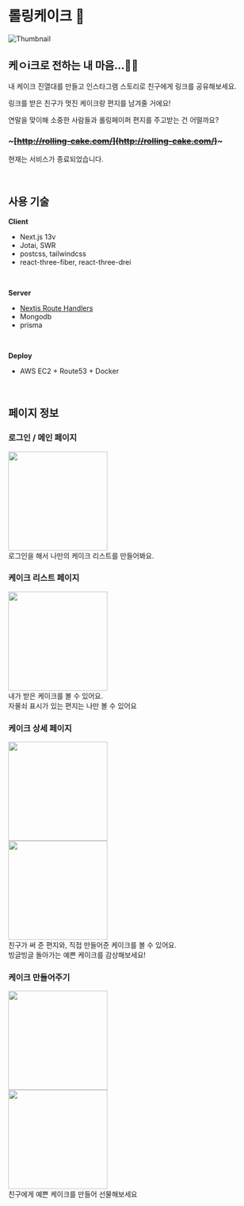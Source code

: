 # 롤링케이크 🎂

![Thumbnail](https://rolling-cake.s3.ap-northeast-2.amazonaws.com/thumbnail.png)

## 케ㅇi크로 전하는 내 마음…🥹🎂

내 케이크 진열대를 만들고
인스타그램 스토리로
친구에게 링크를 공유해보세요.

링크를 받은 친구가
멋진 케이크랑 편지를 남겨줄 거에요!

연말을 맞이해 소중한 사람들과
롤링페이퍼 편지를 주고받는 건 어떨까요?

### ~~~[http://rolling-cake.com/](http://rolling-cake.com/)~~~
현재는 서비스가 종료되었습니다.

<br />

## 사용 기술

**Client**

- Next.js 13v
- Jotai, SWR
- postcss, tailwindcss
- react-three-fiber, react-three-drei

<br/>

**Server**

- [Nextjs Route Handlers](https://nextjs.org/docs/app/building-your-application/routing/route-handlers)
- Mongodb
- prisma

<br/>

**Deploy**

- AWS EC2 + Route53 + Docker

<br/>

## 페이지 정보

### 로그인 / 메인 페이지
<img src="doc/image-3.png" width="200"  /> <br/>
로그인을 해서 나만의 케이크 리스트를 만들어봐요.
<br>

### 케이크 리스트 페이지
<img src="doc/image.png" width="200"  /> <br/>
내가 받은 케이크를 볼 수 있어요.   
자물쇠 표시가 있는 편지는 나만 볼 수 있어요
<br>

### 케이크 상세 페이지
<img src="doc/image-2.png" width="200"  /> <br/>
<img src="doc/image-1.png" width="200"  /> <br/>
친구가 써 준 편지와, 직접 만들어준 케이크를 볼 수 있어요.    
빙글빙글 돌아가는 예쁜 케이크를 감상해보세요!
<br>


### 케이크 만들어주기
<img src="doc/image-4.png" width="200"  /> <br/>
<img src="doc/image-5.png" width="200"  /> <br/>
친구에게 예쁜 케이크를 만들어 선물해보세요